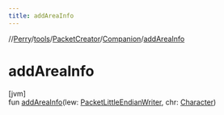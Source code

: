 ```yaml
---
title: addAreaInfo
---
```

//[Perry](../../../../index.html)/[tools](../../index.html)/[PacketCreator](../index.html)/[Companion](index.html)/[addAreaInfo](add-area-info.html)



# addAreaInfo



[jvm]\
fun [addAreaInfo](add-area-info.html)(lew: [PacketLittleEndianWriter](../../../tools.data.output/-packet-little-endian-writer/index.html), chr: [Character](../../../client/-character/index.html))




